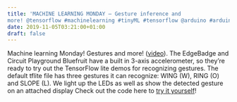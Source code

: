 ```yaml
---
title: 'MACHINE LEARNING MONDAY – Gesture inference and
more! @tensorflow #machinelearning #tinyML #tensorflow @arduino #arduino'
date: 2019-11-05T03:21:00+01:00
draft: false
---
```


Machine learning Monday! Gestures and more! ([video](https://youtu.be/MG6rgUuA_o4)). The EdgeBadge and Circuit Playground Bluefruit have a built in 3-axis accelerometer, so they’re ready to try out the TensorFlow lite demos for recognizing gestures. The default tflite file has three gestures it can recognize: WING (W), RING (O) and SLOPE (L). We light up the LEDs as well as show the detected gesture on an attached display Check out the code here to [try it yourself](https://github.com/adafruit/Adafruit_TFLite)!
